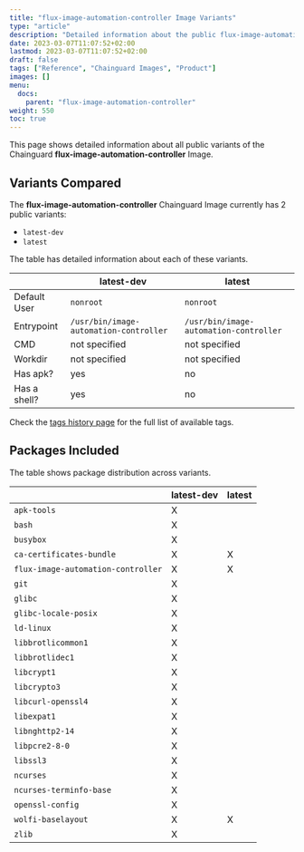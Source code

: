 ```yaml
---
title: "flux-image-automation-controller Image Variants"
type: "article"
description: "Detailed information about the public flux-image-automation-controller Chainguard Image variants"
date: 2023-03-07T11:07:52+02:00
lastmod: 2023-03-07T11:07:52+02:00
draft: false
tags: ["Reference", "Chainguard Images", "Product"]
images: []
menu:
  docs:
    parent: "flux-image-automation-controller"
weight: 550
toc: true
---
```


This page shows detailed information about all public variants of the Chainguard **flux-image-automation-controller** Image.

## Variants Compared
The **flux-image-automation-controller** Chainguard Image currently has 2 public variants: 

- `latest-dev`
- `latest`

The table has detailed information about each of these variants.

|              | latest-dev                             | latest                                 |
|--------------|----------------------------------------|----------------------------------------|
| Default User | `nonroot`                              | `nonroot`                              |
| Entrypoint   | `/usr/bin/image-automation-controller` | `/usr/bin/image-automation-controller` |
| CMD          | not specified                          | not specified                          |
| Workdir      | not specified                          | not specified                          |
| Has apk?     | yes                                    | no                                     |
| Has a shell? | yes                                    | no                                     |

Check the [tags history page](/chainguard/chainguard-images/reference/flux-image-automation-controller/tags_history/) for the full list of available tags.

## Packages Included
The table shows package distribution across variants.

|                                    | latest-dev | latest |
|------------------------------------|------------|--------|
| `apk-tools`                        | X          |        |
| `bash`                             | X          |        |
| `busybox`                          | X          |        |
| `ca-certificates-bundle`           | X          | X      |
| `flux-image-automation-controller` | X          | X      |
| `git`                              | X          |        |
| `glibc`                            | X          |        |
| `glibc-locale-posix`               | X          |        |
| `ld-linux`                         | X          |        |
| `libbrotlicommon1`                 | X          |        |
| `libbrotlidec1`                    | X          |        |
| `libcrypt1`                        | X          |        |
| `libcrypto3`                       | X          |        |
| `libcurl-openssl4`                 | X          |        |
| `libexpat1`                        | X          |        |
| `libnghttp2-14`                    | X          |        |
| `libpcre2-8-0`                     | X          |        |
| `libssl3`                          | X          |        |
| `ncurses`                          | X          |        |
| `ncurses-terminfo-base`            | X          |        |
| `openssl-config`                   | X          |        |
| `wolfi-baselayout`                 | X          | X      |
| `zlib`                             | X          |        |
